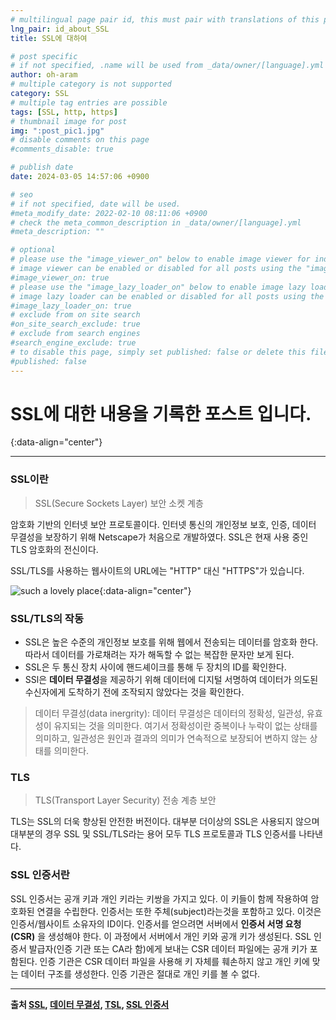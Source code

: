 ```yaml
---
# multilingual page pair id, this must pair with translations of this page. (This name must be unique)
lng_pair: id_about_SSL
title: SSL에 대하여

# post specific
# if not specified, .name will be used from _data/owner/[language].yml
author: oh-aram
# multiple category is not supported
category: SSL
# multiple tag entries are possible
tags: [SSL, http, https]
# thumbnail image for post
img: ":post_pic1.jpg"
# disable comments on this page
#comments_disable: true

# publish date
date: 2024-03-05 14:57:06 +0900

# seo
# if not specified, date will be used.
#meta_modify_date: 2022-02-10 08:11:06 +0900
# check the meta_common_description in _data/owner/[language].yml
#meta_description: ""

# optional
# please use the "image_viewer_on" below to enable image viewer for individual pages or posts (_posts/ or [language]/_posts folders).
# image viewer can be enabled or disabled for all posts using the "image_viewer_posts: true" setting in _data/conf/main.yml.
#image_viewer_on: true
# please use the "image_lazy_loader_on" below to enable image lazy loader for individual pages or posts (_posts/ or [language]/_posts folders).
# image lazy loader can be enabled or disabled for all posts using the "image_lazy_loader_posts: true" setting in _data/conf/main.yml.
#image_lazy_loader_on: true
# exclude from on site search
#on_site_search_exclude: true
# exclude from search engines
#search_engine_exclude: true
# to disable this page, simply set published: false or delete this file
#published: false
---
```


<!-- outline-start -->

<!-- outline-end -->

# SSL에 대한 내용을 기록한 포스트 입니다.
{:data-align="center"}

***

### SSL이란

>SSL(Secure Sockets Layer) 보안 소켓 계층

암호화 기반의 인터넷 보안 프로토콜이다. 인터넷 통신의 개인정보 보호, 인증, 데이터 무결성을 보장하기 위해 Netscape가 처음으로 개발하였다.
SSL은 현재 사용 중인 TLS 암호화의 전신이다.

SSL/TLS를 사용하는 웹사이트의 URL에는 "HTTP" 대신 "HTTPS"가 있습니다.

![such a lovely place](:http-vs-https.svg){:data-align="center"}

### SSL/TLS의 작동

- SSL은 높은 수준의 개인정보 보호를 위해 웹에서 전송되는 데이터를 암호화 한다. 따라서 데이터를 가로채려는 자가 해독할 수 없는 복잡한 문자만 보게 된다.
- SSL은 두 통신 장치 사이에 핸드셰이크를 통해 두 장치의 ID를 확인한다.
- SSl은 **데이터 무결성**을 제공하기 위해 데이터에 디지털 서명하여 데이터가 의도된 수신자에게 도착하기 전에 조작되지 않았다는 것을 확인한다.

> 데이터 무결성(data inergrity): 데이터 무결성은 데이터의 정확성, 일관성, 유효성이 유지되는 것을 의미한다.
> 여기서 정확성이란 중복이나 누락이 없는 상태를 의미하고, 일관성은 원인과 결과의 의미가 연속적으로 보장되어 변하지 않는 상태를 의미한다.

### TLS

> TLS(Transport Layer Security) 전송 계층 보안

TLS는 SSL의 더욱 향상된 안전한 버전이다. 대부분 더이상의 SSL은 사용되지 않으며 대부분의 경우 SSL 및 SSL/TLS라는 용어 모두 TLS 프로토콜과 TLS 인증서를 나타낸다.

### SSL 인증서란
SSL 인증서는 공개 키과 개인 키라는 키쌍을 가지고 있다. 이 키들이 함께 작용하여 암호화된 연결을 수립한다.
인증서는 또한 주체(subject)라는것을 포함하고 있다. 이것은 인증서/웹사이트 소유자의 ID이다.
인증서를 얻으려면 서버에서 **인증서 서명 요청(CSR)** 을 생성해야 한다. 이 과정에서 서버에서 개인 키와 공개 키가 생성된다.
SSL 인증서 발급자(인증 기관 또는 CA라 함)에게 보내는 CSR 데이터 파일에는 공개 키가 포함된다.
인증 기관은 CSR 데이터 파일을 사용해 키 자체를 훼손하지 않고 개인 키에 맞는 데이터 구조를 생성한다.
인증 기관은 절대로 개인 키를 볼 수 없다.

***

**출처 [SSL](https://www.cloudflare.com/ko-kr/learning/ssl/what-is-ssl/), [데이터 무결성](https://cocoon1787.tistory.com/778), [TSL](https://aws.amazon.com/ko/what-is/ssl-certificate/), [SSL 인증서](https://www.digicert.com/kr/what-is-an-ssl-certificate)**

